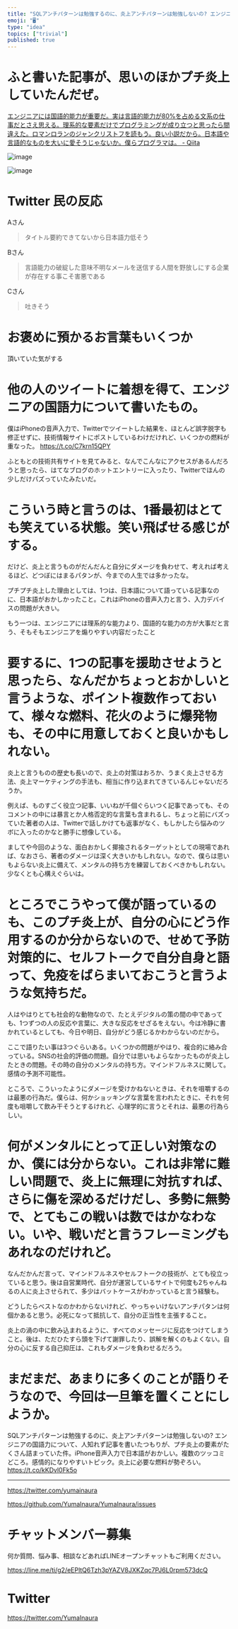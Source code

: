 ```yaml
---
title: "SQLアンチパターンは勉強するのに、炎上アンチパターンは勉強しないの? エンジニアの国語力について、人知れず記事を書いたつもりが、プチ炎上の"
emoji: "🖥"
type: "idea"
topics: ["trivial"]
published: true
---
```




# ふと書いた記事が、思いのほかプチ炎上していたんだぜ。

[エンジニアには国語的能力が重要だ。実は言語的能力が80%を占める文系の仕事だとさえ思える。理系的な要素だけでプログラミングが成り立つと思ったら間違えた。ロマンロランのジャンクリストフを読もう。良い小説だから。日本語や言語的なものを大いに愛そうじゃないか。僕らプログラマは。 - Qiita](https://qiita.com/YumaInaura/items/8a0cc0721ae78175bce4)

![image](https://user-images.githubusercontent.com/13635059/51438972-e7eb4980-1cf6-11e9-8525-a0178b4e3f06.png)

![image](https://user-images.githubusercontent.com/13635059/51438990-3dbff180-1cf7-11e9-9665-c3c8beeaa3d7.png)

# Twitter 民の反応

Aさん

>タイトル要約できてないから日本語力低そう

Bさん

>言語能力の破綻した意味不明なメールを送信する人間を野放しにする企業が存在する事こそ害悪である

Cさん

>吐きそう

# お褒めに預かるお言葉もいくつか

頂いていた気がする

# 他の人のツイートに着想を得て、エンジニアの国語力について書いたもの。



僕はiPhoneの音声入力で、Twitterでツイートした結果を、ほとんど誤字脱字も修正せずに、技術情報サイトにポストしているわけだけれど、いくつかの燃料が重なった。 https://t.co/C7krn15QPY

ふともとの技術共有サイトを見てみると、なんでこんなにアクセスがあるんだろうと思ったら、はてなブログのホットエントリーに入ったり、Twitterでほんの少しだけパズっていたみたいだ。

# こういう時と言うのは、1番最初はとても笑えている状態。笑い飛ばせる感じがする。



だけど、炎上と言うものがだんだんと自分にダメージを負わせて、考えれば考えるほど、どつぼにはまるパタンが、今までの人生では多かったな。

プチプチ炎上した理由としては、1つは、日本語について語っている記事なのに、日本語がおかしかったこと。これはiPhoneの音声入力と言う、入力デバイスの問題が大きい。



もう一つは、エンジニアには理系的な能力より、国語的な能力の方が大事だと言う、そもそもエンジニアを煽りやすい内容だったこと

# 要するに、1つの記事を援助させようと思ったら、なんだかちょっとおかしいと言うような、ポイント複数作っておいて、様々な燃料、花火のように爆発物も、その中に用意しておくと良いかもしれない。

炎上と言うものの歴史も長いので、炎上の対策はおろか、うまく炎上させる方法、炎上マーケティングの手法も、相当に作り込まれてきているんじゃないだろうか。

例えば、ものすごく役立つ記事、いいねが千個ぐらいつく記事であっても、そのコメントの中には暴言とか人格否定的な言葉も含まれるし、ちょっと前にバズっていた著者の人は、Twitterで話しかけても返事がなく、もしかしたら悩みのツボに入ったのかなと勝手に想像している。

ましてや今回のような、面白おかしく揶揄されるターゲットとしての現場であれば、なおさら、著者のダメージは深く大きいかもしれない。なので、僕らは思いもよらない炎上に備えて、メンタルの持ち方を練習しておくべきかもしれない。少なくとも心構えぐらいは。

# ところでこうやって僕が語っているのも、このプチ炎上が、自分の心にどう作用するのか分からないので、せめて予防対策的に、セルフトークで自分自身と語って、免疫をばらまいておこうと言うような気持ちだ。

人はやはりとても社会的な動物なので、たとえデジタルの策の間の中であっても、1つずつの人の反応や言葉に、大きな反応をせざるをえない。今は冷静に書かれているとしても、今日や明日、自分がどう感じるかわからないのだから。

ここで語りたい事は3つぐらいある。いくつかの問題がやはり、複合的に絡み合っている。SNSの社会的評価の問題。自分では思いもよらなかったものが炎上したときの問題。その時の自分のメンタルの持ち方。マインドフルネスに関して。感情の予測不可能性。

ところで、こういったようにダメージを受けかねないときは、それを咀嚼するのは最悪の行為だ。僕らは、何かショッキングな言葉を言われたときに、それを何度も咀嚼して飲み干そうとするけれど、心理学的に言うとそれは、最悪の行為らしい。

# 何がメンタルにとって正しい対策なのか、僕には分からない。これは非常に難しい問題で、炎上に無理に対抗すれば、さらに傷を深めるだけだし、多勢に無勢で、とてもこの戦いは数ではかなわない。いや、戦いだと言うフレーミングもあれなのだけれど。

なんだかんだ言って、マインドフルネスやセルフトークの技術が、とても役立っていると思う。後は自営業時代、自分が運営しているサイトで何度も2ちゃんねるの人に炎上させられて、多少はバットケースがわかっていると言う経験も。

どうしたらベストなのかわからないけれど、やっちゃいけないアンチパタンは何個かあると思う。必死になって抵抗して、自分の正当性を主張すること。

炎上の渦の中に飲み込まれるように、すべてのメッセージに反応をつけてしまうこと。後は、ただひたすら頭を下げて謝罪したり、誤解を解くのもよくない。自分の心に反する自己抑圧は、これもダメージを負わせるだろう。

# まだまだ、あまりに多くのことが語りそうなので、今回は一旦筆を置くことにしようか。

SQLアンチパターンは勉強するのに、炎上アンチパターンは勉強しないの? エンジニアの国語力について、人知れず記事を書いたつもりが、プチ炎上の要素がたくさん詰まっていた件。iPhone音声入力で日本語がおかしい。複数のツッコミどころ。感情的になりやすいトピック。炎上に必要な燃料が勢ぞろい。 https://t.co/kKDvl0Fk5o

---

https://twitter.com/yumainaura

https://github.com/YumaInaura/YumaInaura/issues









<!-- Update From Qiita API -->

# チャットメンバー募集


何か質問、悩み事、相談などあればLINEオープンチャットもご利用ください。

https://line.me/ti/g2/eEPltQ6Tzh3pYAZV8JXKZqc7PJ6L0rpm573dcQ





# Twitter


https://twitter.com/YumaInaura


<!-- Update From Qiita API -->


